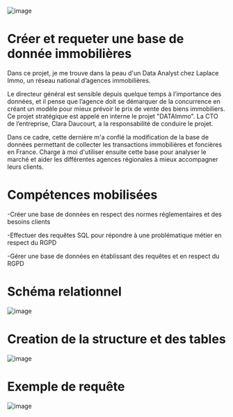 ![image](https://github.com/user-attachments/assets/05c9b225-9420-4d58-aff7-964f099039d0)


# Créer et requeter une base de donnée immobilières
Dans ce projet, je me trouve dans la peau d'un Data Analyst chez Laplace Immo, un réseau national d’agences immobilières.

Le directeur général est sensible depuis quelque temps à l’importance des données, et il pense que l’agence doit se démarquer de la concurrence en créant un modèle pour mieux prévoir le prix de vente des biens immobiliers. Ce projet stratégique est appelé en interne le projet "DATAImmo". La CTO de l’entreprise, Clara Daucourt, a la responsabilité de conduire le projet.

Dans ce cadre, cette dernière m'a confié la modification de la base de données permettant de collecter les transactions immobilières et foncières en France. Charge à moi d'utiliser ensuite cette base pour analyser le marché et aider les différentes agences régionales à mieux accompagner leurs clients.

# Compétences mobilisées
-Créer une base de données en respect des normes réglementaires et des besoins clients

-Effectuer des requêtes SQL pour répondre à une problématique métier en respect du RGPD

-Gérer une base de données en établissant des requêtes et en respect du RGPD

# Schéma relationnel

![image](https://github.com/user-attachments/assets/10e39e09-22f6-4770-8f6a-22a1067b4a5d)


# Creation de la structure et des tables

![image](https://github.com/user-attachments/assets/0492dce1-5b16-4994-b09e-f5506c15edb5)

# Exemple de requête

![image](https://github.com/user-attachments/assets/fb047b70-3319-40f0-a639-70374abf4861)



